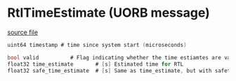 # RtlTimeEstimate (UORB message)



[source file](https://github.com/PX4/PX4-Autopilot/blob/release/1.15/msg/RtlTimeEstimate.msg)

```c
uint64 timestamp # time since system start (microseconds)

bool valid          # Flag indicating whether the time estiamtes are valid
float32 time_estimate       # [s] Estimated time for RTL
float32 safe_time_estimate  # [s] Same as time_estimate, but with safety factor and safety margin included (factor*t + margin)

```
